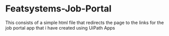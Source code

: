 # Featsystems-Job-Portal
This consists of a simple html file that redirects the page to the links for the job portal app that i have created using UiPath Apps
